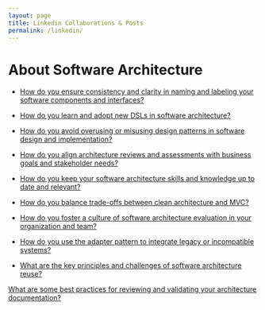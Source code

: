 ```yaml
---
layout: page
title: Linkedin Collaborations & Posts
permalink: /linkedin/
---
```


# About Software Architecture

- [How do you ensure consistency and clarity in naming and labeling your software components and interfaces?](https://www.linkedin.com/advice/0/how-do-you-ensure-consistency-clarity-naming?trk=cah1&utm_source=share&utm_campaign=copy_contribution_link&utm_medium=member_desktop&contributionUrn=urn%3Ali%3Acomment%3A%28articleSegment%3A%28urn%3Ali%3AlinkedInArticle%3A7053426033605136384%2C7053426038613139456%29%2C7169759691537899520%29&articleSegmentUrn=urn%3Ali%3AarticleSegment%3A%28urn%3Ali%3AlinkedInArticle%3A7053426033605136384%2C7053426038613139456%29&dashContributionUrn=urn%3Ali%3Afsd_comment%3A%287169759691537899520%2CarticleSegment%3A%28urn%3Ali%3AlinkedInArticle%3A7053426033605136384%2C7053426038613139456%29%29)


- [How do you learn and adopt new DSLs in software architecture?](https://www.linkedin.com/advice/0/how-do-you-learn-adopt-new-dsls-software?trk=cah1&utm_source=share&utm_campaign=copy_contribution_link&utm_medium=member_desktop&contributionUrn=urn%3Ali%3Acomment%3A%28articleSegment%3A%28urn%3Ali%3AlinkedInArticle%3A7042176170846494720%2C7042176174797549568%29%2C7167624634186604544%29&articleSegmentUrn=urn%3Ali%3AarticleSegment%3A%28urn%3Ali%3AlinkedInArticle%3A7042176170846494720%2C7042176174797549568%29&dashContributionUrn=urn%3Ali%3Afsd_comment%3A%287167624634186604544%2CarticleSegment%3A%28urn%3Ali%3AlinkedInArticle%3A7042176170846494720%2C7042176174797549568%29%29)


- [How do you avoid overusing or misusing design patterns in software design and implementation?](https://www.linkedin.com/advice/1/how-do-you-avoid-overusing-misusing-design?trk=cah1&utm_source=share&utm_campaign=copy_contribution_link&utm_medium=member_desktop&contributionUrn=urn%3Ali%3Acomment%3A%28articleSegment%3A%28urn%3Ali%3AlinkedInArticle%3A7039994332656861184%2C7039994335064387585%29%2C7169355436997947393%29&articleSegmentUrn=urn%3Ali%3AarticleSegment%3A%28urn%3Ali%3AlinkedInArticle%3A7039994332656861184%2C7039994335064387585%29&dashContributionUrn=urn%3Ali%3Afsd_comment%3A%287169355436997947393%2CarticleSegment%3A%28urn%3Ali%3AlinkedInArticle%3A7039994332656861184%2C7039994335064387585%29%29)

- [How do you align architecture reviews and assessments with business goals and stakeholder needs?](
    https://www.linkedin.com/advice/1/how-do-you-align-architecture-reviews-assessments?trk=cah1&utm_source=share&utm_campaign=copy_contribution_link&utm_medium=member_desktop&contributionUrn=urn%3Ali%3Acomment%3A%28articleSegment%3A%28urn%3Ali%3AlinkedInArticle%3A7047270396709994496%2C7047270399855718401%29%2C7169362531361247233%29&articleSegmentUrn=urn%3Ali%3AarticleSegment%3A%28urn%3Ali%3AlinkedInArticle%3A7047270396709994496%2C7047270399855718401%29&dashContributionUrn=urn%3Ali%3Afsd_comment%3A%287169362531361247233%2CarticleSegment%3A%28urn%3Ali%3AlinkedInArticle%3A7047270396709994496%2C7047270399855718401%29%29)

- [How do you keep your software architecture skills and knowledge up to date and relevant?](https://www.linkedin.com/advice/0/how-do-you-keep-your-software-architecture?trk=cah1&utm_source=share&utm_campaign=copy_contribution_link&utm_medium=member_desktop&contributionUrn=urn%3Ali%3Acomment%3A%28articleSegment%3A%28urn%3Ali%3AlinkedInArticle%3A7044395392683122689%2C7044395395778568192%29%2C7168708067172249601%29&articleSegmentUrn=urn%3Ali%3AarticleSegment%3A%28urn%3Ali%3AlinkedInArticle%3A7044395392683122689%2C7044395395778568192%29&dashContributionUrn=urn%3Ali%3Afsd_comment%3A%287168708067172249601%2CarticleSegment%3A%28urn%3Ali%3AlinkedInArticle%3A7044395392683122689%2C7044395395778568192%29%29)

- [How do you balance trade-offs between clean architecture and MVC?](https://www.linkedin.com/advice/0/how-do-you-balance-trade-offs-between-clean?trk=cah1&utm_source=share&utm_campaign=copy_contribution_link&utm_medium=member_desktop&contributionUrn=urn%3Ali%3Acomment%3A%28articleSegment%3A%28urn%3Ali%3AlinkedInArticle%3A7053765934024417280%2C7053765936671006721%29%2C7167962949733629952%29&articleSegmentUrn=urn%3Ali%3AarticleSegment%3A%28urn%3Ali%3AlinkedInArticle%3A7053765934024417280%2C7053765936671006721%29&dashContributionUrn=urn%3Ali%3Afsd_comment%3A%287167962949733629952%2CarticleSegment%3A%28urn%3Ali%3AlinkedInArticle%3A7053765934024417280%2C7053765936671006721%29%29)


- [How do you foster a culture of software architecture evaluation in your organization and team?](https://www.linkedin.com/advice/3/how-do-you-foster-culture-software-architecture?trk=cah1&utm_source=share&utm_campaign=copy_contribution_link&utm_medium=member_desktop&contributionUrn=urn%3Ali%3Acomment%3A%28articleSegment%3A%28urn%3Ali%3AlinkedInArticle%3A7072463644873117696%2C7072463647117070337%29%2C7167179444707667968%29&articleSegmentUrn=urn%3Ali%3AarticleSegment%3A%28urn%3Ali%3AlinkedInArticle%3A7072463644873117696%2C7072463647117070337%29&dashContributionUrn=urn%3Ali%3Afsd_comment%3A%287167179444707667968%2CarticleSegment%3A%28urn%3Ali%3AlinkedInArticle%3A7072463644873117696%2C7072463647117070337%29%29)


- [How do you use the adapter pattern to integrate legacy or incompatible systems?](https://www.linkedin.com/advice/0/how-do-you-use-adapter-pattern-integrate?trk=cah1&utm_source=share&utm_campaign=copy_contribution_link&utm_medium=member_desktop&contributionUrn=urn%3Ali%3Acomment%3A%28articleSegment%3A%28urn%3Ali%3AlinkedInArticle%3A7053404299485179904%2C7053404302106615808%29%2C7169087418581651456%29&articleSegmentUrn=urn%3Ali%3AarticleSegment%3A%28urn%3Ali%3AlinkedInArticle%3A7053404299485179904%2C7053404302106615808%29&dashContributionUrn=urn%3Ali%3Afsd_comment%3A%287169087418581651456%2CarticleSegment%3A%28urn%3Ali%3AlinkedInArticle%3A7053404299485179904%2C7053404302106615808%29%29)

- [What are the key principles and challenges of software architecture reuse?](https://www.linkedin.com/advice/3/what-key-principles-challenges-software-architecture?trk=cah1&utm_source=share&utm_campaign=copy_contribution_link&utm_medium=member_desktop&contributionUrn=urn%3Ali%3Acomment%3A%28articleSegment%3A%28urn%3Ali%3AlinkedInArticle%3A7043670540712075266%2C7043670544595996672%29%2C7168350373722763264%29&articleSegmentUrn=urn%3Ali%3AarticleSegment%3A%28urn%3Ali%3AlinkedInArticle%3A7043670540712075266%2C7043670544595996672%29&dashContributionUrn=urn%3Ali%3Afsd_comment%3A%287168350373722763264%2CarticleSegment%3A%28urn%3Ali%3AlinkedInArticle%3A7043670540712075266%2C7043670544595996672%29%29)

[What are some best practices for reviewing and validating your architecture documentation?](https://www.linkedin.com/advice/1/what-some-best-practices-reviewing-validating?trk=cah1&utm_source=share&utm_campaign=copy_contribution_link&utm_medium=member_desktop&contributionUrn=urn%3Ali%3Acomment%3A%28urn%3Ali%3AarticleSegment%3A%28urn%3Ali%3AlinkedInArticle%3A7039651269606539264%2C7039651272030846976%29%2C7170152680126947329%29&articleSegmentUrn=urn%3Ali%3AarticleSegment%3A%28urn%3Ali%3AlinkedInArticle%3A7039651269606539264%2C7039651272030846976%29&dashContributionUrn=urn%3Ali%3Afsd_comment%3A%287170152680126947329%2Curn%3Ali%3AarticleSegment%3A%28urn%3Ali%3AlinkedInArticle%3A7039651269606539264%2C7039651272030846976%29%29)